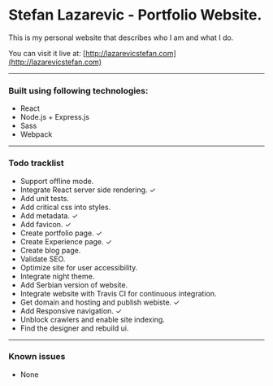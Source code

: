 # Stefan Lazarevic - Portfolio Website.

This is my personal website that describes who I am and what I do.

You can visit it live at: [http://lazarevicstefan.com](http://lazarevicstefan.com)

---

### Built using following technologies:

- React
- Node.js + Express.js
- Sass
- Webpack

---

### Todo tracklist

- Support offline mode.
- Integrate React server side rendering. ✓
- Add unit tests.
- Add critical css into styles.
- Add metadata. ✓
- Add favicon. ✓
- Create portfolio page. ✓
- Create Experience page. ✓
- Create blog page.
- Validate SEO.
- Optimize site for user accessibility.
- Integrate night theme.
- Add Serbian version of website.
- Integrate website with Travis CI for continuous integration.
- Get domain and hosting and publish webiste. ✓
- Add Responsive navigation. ✓
- Unblock crawlers and enable site indexing.
- Find the designer and rebuild ui.

---

### Known issues

- None
